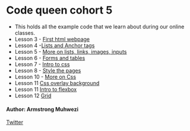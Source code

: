 # Code queen cohort 5
- This holds all the example code that we learn about during our online classes.
- Lesson 3 -  [First html webpage](https://github.com/armstrongsouljah/cohort5-web/tree/main)
- Lesson 4 -[Lists and Anchor tags](https://github.com/armstrongsouljah/cohort5-web/tree/tags)
- Lesson 5 - [More on lists, links, images, inputs](https://github.com/armstrongsouljah/cohort5-web/tree/more-on-lists)
- Lesson 6 - [Forms and tables](https://github.com/armstrongsouljah/cohort5-web/tree/forms-and-tables)
- Lesson 7 - [Intro to css](https://github.com/armstrongsouljah/cohort5-web/tree/intro-to-css)
- Lesson 8 - [Style the pages](https://github.com/armstrongsouljah/cohort5-web/tree/style-content)
- Lesson 10 - [More on Css](https://github.com/armstrongsouljah/cohort5-web/tree/more-on-css)
- Lesson 11 [Css overlay background](https://github.com/armstrongsouljah/cohort5-web/tree/overlay-background)
- Lesson 11 [Intro to flexbox](https://github.com/armstrongsouljah/cohort5-web/tree/grid-and-flex)
- Lesson 12 [Grid](https://github.com/armstrongsouljah/cohort5-web/tree/grid-and-flex)

#### Author: Armstrong Muhwezi
[Twitter](https://twitter.com/armstrongsenior)
